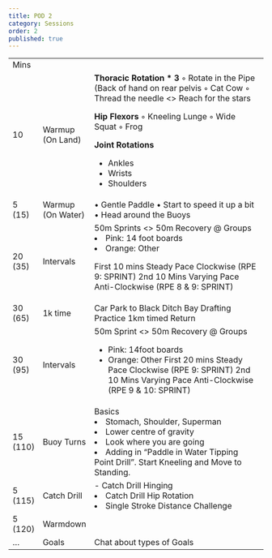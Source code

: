 ```yaml
---
title: POD 2
category: Sessions
order: 2
published: true
---
```


<table id="ec26790a-b16d-4753-a47f-1fbf627d98b7" class="simple-table"><tbody><tr id="672adc95-a37a-4c2a-841f-7f87b7518dda"><td id="::ap" class="">Mins</td><td id="M&lt;y?" class=""></td><td id="JpaK" class="" style="width:420.3636169433594px"></td></tr><tr id="5d4efc9c-5e79-4c0f-a3fd-2619e268a589"><td id="::ap" class="">10</td><td id="M&lt;y?" class="">Warmup (On Land)</td><td id="JpaK" class="" style="width:420.3636169433594px"><strong>Thoracic Rotation * 3</strong>
    ◦ Rotate in the Pipe (Back of hand on rear pelvis  
    ◦ Cat Cow  
    ◦ Thread the needle &lt;&gt; Reach for the stars  

<strong>Hip Flexors</strong>
    ◦ Kneeling Lunge
    ◦ Wide Squat
    ◦ Frog

<strong>Joint Rotations</strong>
- Ankles
- Wrists
- Shoulders</td></tr><tr id="ac0d080f-9c30-4342-95ff-41622ef57216"><td id="::ap" class="">5 (15)</td><td id="M&lt;y?" class="">Warmup (On Water) </td><td id="JpaK" class="" style="width:420.3636169433594px">• Gentle Paddle
• Start to speed it up a bit
• Head around the Buoys</td></tr><tr id="5400048c-4f69-4fc6-b297-87ae05047c36"><td id="::ap" class="">20 (35)</td><td id="M&lt;y?" class="">Intervals</td><td id="JpaK" class="" style="width:420.3636169433594px">50m Sprints  &lt;&gt; 50m Recovery
@ Groups 
- Pink: 14 foot boards
- Orange: Other

First 10 mins Steady  Pace Clockwise (RPE 9: SPRINT)
2nd 10 Mins Varying Pace Anti-Clockwise (RPE 8 &amp; 9: SPRINT)</td></tr><tr id="d54ebc78-cde6-4358-bc2f-6028b8cd568b"><td id="::ap" class="">30 (65)</td><td id="M&lt;y?" class="">1k time</td><td id="JpaK" class="" style="width:420.3636169433594px">Car Park to Black Ditch Bay Drafting Practice
1km  timed Return</td></tr><tr id="bb52150f-383a-415b-ab2b-39253963b1e9"><td id="::ap" class="">30 (95)</td><td id="M&lt;y?" class="">Intervals</td><td id="JpaK" class="" style="width:420.3636169433594px">50m Sprint  &lt;&gt; 50m Recovery
@ Groups 
- Pink: 14foot boards
- Orange: Other
First 20 mins Steady  Pace Clockwise (RPE 9: SPRINT)
2nd 10 Mins Varying Pace Anti-Clockwise (RPE 9 &amp; 10: SPRINT)</td></tr><tr id="f52a56fb-4ae2-4363-a84d-b0d776a55054"><td id="::ap" class="">15 (110)</td><td id="M&lt;y?" class="">Buoy Turns</td><td id="JpaK" class="" style="width:420.3636169433594px">Basics
- Stomach, Shoulder, Superman
- Lower centre of gravity
- Look where you are going
- Adding in “Paddle in Water Tipping Point Drill”. 
   Start Kneeling and Move to Standing.</td></tr><tr id="901d6d75-208c-49a0-9e5e-feace668513e"><td id="::ap" class="">5 (115)</td><td id="M&lt;y?" class="">Catch Drill</td><td id="JpaK" class="" style="width:420.3636169433594px">- Catch Drill Hinging
- Catch Drill Hip Rotation
- Single Stroke Distance Challenge</td></tr><tr id="620dcdd7-7fb1-4385-8411-3e99ae4417b1"><td id="::ap" class="">5 (120)</td><td id="M&lt;y?" class="">Warmdown</td><td id="JpaK" class="" style="width:420.3636169433594px"></td></tr><tr id="9b7ab8e1-af39-4378-9143-a89061514117"><td id="::ap" class="">…</td><td id="M&lt;y?" class="">Goals</td><td id="JpaK" class="" style="width:420.3636169433594px">Chat about types of Goals</td></tr></tbody></table>
